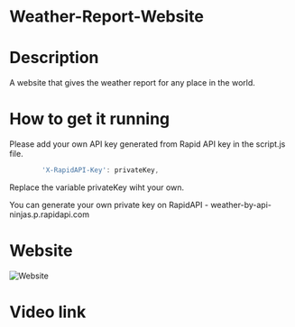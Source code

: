 # Weather-Report-Website

# Description 
A website that gives the weather report for any place in the world.

# How to get it running
Please add your own API key generated from Rapid API key in the script.js file.

```js
		'X-RapidAPI-Key': privateKey,
```

Replace the variable privateKey wiht your own.

You can generate your own private key on RapidAPI - weather-by-api-ninjas.p.rapidapi.com

# Website
![Website](https://user-images.githubusercontent.com/98808802/211534128-0b302cc2-0864-4dbe-980c-3b1fcb27e348.png)


# Video link
